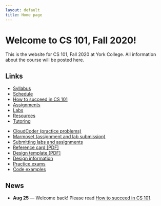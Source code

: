 ```yaml
---
layout: default
title: Home page
---
```


# Welcome to CS 101, Fall 2020!

This is the website for CS 101, Fall 2020 at York College.
All information about the course will be posted here.

## Links

<div class="multicol">
<div>
<ul class="multicol-links">
  <li><a href="syllabus.html">Syllabus</a></li>
  <li><a href="schedule.html">Schedule</a></li>
  <li><a href="success.html">How to succeed in CS 101</a></li>
  <li><a href="assign/index.html">Assignments</a></li>
  <li><a href="labs/index.html">Labs</a></li>
  <li><a href="resources.html">Resources</a></li>
  <li><a href="tutoring.html">Tutoring</a></li>
</ul>
</div>
<div>
<ul class="multicol-links">
  <li><a href="https://cs.ycp.edu/cloudcoder">CloudCoder (practice problems)</a></li>
  <li><a href="https://cs.ycp.edu/marmoset">Marmoset (assignment and lab submission)</a></li>
  <li><a href="submitting.html">Submitting labs and assignments</a></li>
  <li><a href="refcard.pdf">Reference card [PDF]</a></li>
  <li><a href="design-template.pdf">Design template [PDF]</a></li>
  <li><a href="design/index.html">Design information</a></li>
  <li><a href="practice/index.html">Practice exams</a></li>
  <li><a href="examples/index.html">Code examples</a></li>
</ul>
</div>
</div>

## News

* **Aug 25** &mdash; Welcome back!  Please read [How to succeed in CS 101](success.html).

<!--
* **Jan 23** &mdash; Welcome back!  Please read [How to succeed in CS 101](success.html) and a description of a [research study](study.html) being conducted this semester.
* **Feb 4** &mdash; The design for [Assignment 1](assign/assign01.html) is due in class
* **Feb 7** &mdash; The code for [Assignment 1](assign/assign01.html) is due by 11:59PM
* **Feb 13** &mdash; The design for [Assignment 2](assign/assign02.html) **Milestone 1** is due in class
* **Feb 18** &mdash; The code for [Assignment 2](assign/assign02.html) **Milestone 1** is due by 11:59PM
* **Feb 20** &mdash; The design for [Assignment 2](assign/assign02.html) **Milestone 2** is due in class
* **Feb 25** &mdash; The code for [Assignment 2](assign/assign02.html) **Milestone 2** is due by 11:59PM
* **Feb 27** &mdash; **EXAM 1**
* **Mar 3, 5** &mdash; **NO CLASS - WINTER BREAK**
* **Mar 17** &mdash; The code for [Assignment 3](assign/assign03.html) **Milestone 1** is due by 11:59PM
* **Mar 19** &mdash; The design for [Assignment 3](assign/assign03.html) **Milestone 2** is due in class
* **Mar 24** &mdash; The code for [Assignment 3](assign/assign03.html) **Milestone 2** is due by 11:59PM
* **Apr 1** &mdash; The code for [Assignment 4](assign/assign04.html) is due by 11:59PM
* **Apr 2** &mdash; **EXAM 2**
* **Apr 9** &mdash; **NO CLASS - SPRING BREAK**
* **Apr 21** &mdash; [Assignment 5](assign/assign05.html) is due by 11:59PM
* **Apr 30** &mdash; The code for [Assignment 6](assign/assign06.html) **Milestone 1** is due by 11:59PM
* **May 7** &mdash; The code for [Assignment 6](assign/assign06.html) **Milestone 2** is due by 11:59PM
* **May 7** &mdash; **EXAM 3**
* **May 12 (102), 14 (101,103) &mdash; FINAL EXAM**
-->

<!-- vim:set wrap: -->
<!-- vim:set linebreak: -->
<!-- vim:set nolist: -->
